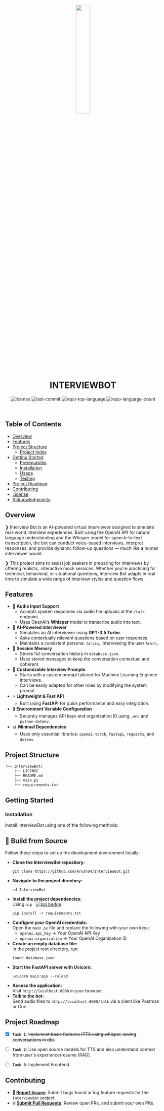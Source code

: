 <p align="center">
    <img src="https://img.freepik.com/free-vector/chatbot-chat-message-vectorart_78370-4104.jpg?semt=ais_hybrid&w=740" align="center" width="30%">
</p>
<p align="center"><h1 align="center">INTERVIEWBOT</h1></p>
<p align="center">
	<img src="https://img.shields.io/github/license/Arush04/InterviewBot?style=default&logo=opensourceinitiative&logoColor=white&color=0080ff" alt="license">
	<img src="https://img.shields.io/github/last-commit/Arush04/InterviewBot?style=default&logo=git&logoColor=white&color=0080ff" alt="last-commit">
	<img src="https://img.shields.io/github/languages/top/Arush04/InterviewBot?style=default&color=0080ff" alt="repo-top-language">
	<img src="https://img.shields.io/github/languages/count/Arush04/InterviewBot?style=default&color=0080ff" alt="repo-language-count">
</p>
<p align="center"><!-- default option, no dependency badges. -->
</p>
<p align="center">
	<!-- default option, no dependency badges. -->
</p>
<br>

##  Table of Contents

- [ Overview](#-overview)
- [ Features](#-features)
- [ Project Structure](#-project-structure)
  - [ Project Index](#-project-index)
- [ Getting Started](#-getting-started)
  - [ Prerequisites](#-prerequisites)
  - [ Installation](#-installation)
  - [ Usage](#-usage)
  - [ Testing](#-testing)
- [ Project Roadmap](#-project-roadmap)
- [ Contributing](#-contributing)
- [ License](#-license)
- [ Acknowledgments](#-acknowledgments)

##  Overview

<p>❯ Interview Bot is an AI-powered virtual interviewer designed to simulate real-world interview experiences. Built using the OpenAI API for natural language understanding and the Whisper model for speech-to-text transcription, the bot can conduct voice-based interviews, interpret responses, and provide dynamic follow-up questions — much like a human interviewer would.
</p>
<p>
❯ This project aims to assist job seekers in preparing for interviews by offering realistic, interactive mock sessions. Whether you're practicing for technical, behavioral, or situational questions, Interview Bot adapts in real time to simulate a wide range of interview styles and question flows.
</p>

##  Features

<ul>
  <li>
    🎤 <strong>Audio Input Support</strong>
    <ul>
      <li>Accepts spoken responses via audio file uploads at the <code>/talk</code> endpoint.</li>
      <li>Uses OpenAI’s <strong>Whisper</strong> model to transcribe audio into text.</li>
    </ul>
  </li>

  <li>
    🧠 <strong>AI-Powered Interviewer</strong>
    <ul>
      <li>Simulates an AI interviewer using <strong>GPT-3.5 Turbo</strong>.</li>
      <li>Asks contextually relevant questions based on user responses.</li>
      <li>Maintains a consistent persona: <code>Jarvis</code>, interviewing the user <code>Arush</code>.</li>
    </ul>
  </li>

  <li>
    📂 <strong>Session Memory</strong>
    <ul>
      <li>Stores full conversation history in <code>database.json</code>.</li>
      <li>Uses stored messages to keep the conversation contextual and coherent.</li>
    </ul>
  </li>

  <li>
    📄 <strong>Customizable Interview Prompts</strong>
    <ul>
      <li>Starts with a system prompt tailored for Machine Learning Engineer interviews.</li>
      <li>Can be easily adapted for other roles by modifying the system prompt.</li>
    </ul>
  </li>

  <li>
    ⚡ <strong>Lightweight & Fast API</strong>
    <ul>
      <li>Built using <strong>FastAPI</strong> for quick performance and easy integration.</li>
    </ul>
  </li>

  <li>
    🔒 <strong>Environment Variable Configuration</strong>
    <ul>
      <li>Securely manages API keys and organization ID using <code>.env</code> and <code>python-dotenv</code>.</li>
    </ul>
  </li>

  <li>
    📊 <strong>Minimal Dependencies</strong>
    <ul>
      <li>Uses only essential libraries: <code>openai</code>, <code>torch</code>, <code>fastapi</code>, <code>requests</code>, and <code>dotenv</code>.</li>
    </ul>
  </li>
</ul>


##  Project Structure

```sh
└── InterviewBot/
    ├── LICENSE
    ├── README.md
    ├── main.py
    └── requirements.txt
```


##  Getting Started

###  Installation

Install InterviewBot using one of the following methods:

## 🚀 Build from Source

Follow these steps to set up the development environment locally:

<ul>
  <li><strong>Clone the InterviewBot repository:</strong>
    <pre><code>git clone https://github.com/Arush04/InterviewBot.git</code></pre>
  </li>

  <li><strong>Navigate to the project directory:</strong>
    <pre><code>cd InterviewBot</code></pre>
  </li>

  <li><strong>Install the project dependencies:</strong><br>
    Using <code>pip</code> &nbsp;
    <a href="https://pypi.org/project/pip/">
      <img src="https://img.shields.io/badge/Pip-3776AB.svg?style=flat&logo=pypi&logoColor=white" alt="pip badge" />
    </a>
    <pre><code>pip install -r requirements.txt</code></pre>
  </li>

  <li><strong>Configure your OpenAI credentials:</strong><br>
    Open the <code>main.py</code> file and replace the following with your own keys:
    <ul>
      <li><code>openai.api_key</code> &rarr; Your OpenAI API Key</li>
      <li><code>openai.organization</code> &rarr; Your OpenAI Organization ID</li>
    </ul>
  </li>

  <li><strong>Create an empty database file:</strong><br>
    In the project root directory, run:
    <pre><code>touch database.json</code></pre>
  </li>

  <li><strong>Start the FastAPI server with Uvicorn:</strong>
    <pre><code>uvicorn main:app --reload</code></pre>
  </li>

  <li><strong>Access the application:</strong><br>
    Visit <code>http://localhost:8000</code> in your browser.
  </li>

  <li><strong>Talk to the bot:</strong><br>
    Send audio files to <code>http://localhost:8000/talk</code> via a client like Postman or Curl.
  </li>
</ul>



##  Project Roadmap

- [X] **`Task 1`**: <strike>Implement basic features (TTS using whisper, saving conversations in db).</strike>
- [ ] **`Task 2`**: Use open source models for TTS and also understand context from user's experience/resume (RAG).
- [ ] **`Task 3`**: Implement Frontend.



##  Contributing

- **🐛 [Report Issues](https://github.com/Arush04/InterviewBot/issues)**: Submit bugs found or log feature requests for the `InterviewBot` project.
- **💡 [Submit Pull Requests](https://github.com/Arush04/InterviewBot/blob/main/CONTRIBUTING.md)**: Review open PRs, and submit your own PRs.

